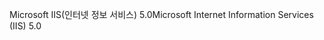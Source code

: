 <span data-ttu-id="fe551-101">Microsoft IIS(인터넷 정보 서비스) 5.0</span><span class="sxs-lookup"><span data-stu-id="fe551-101">Microsoft Internet Information Services (IIS) 5.0</span></span>